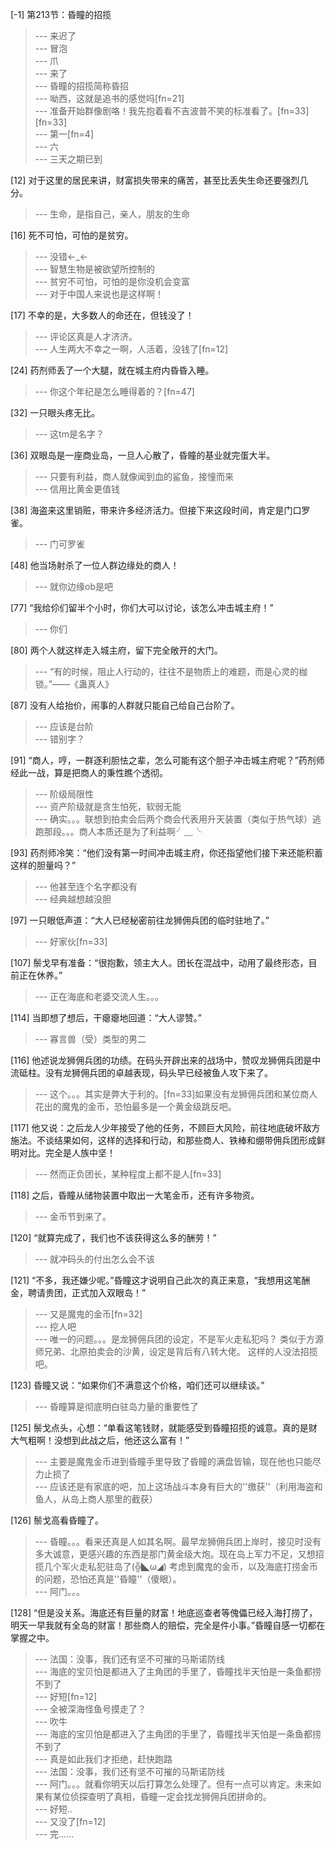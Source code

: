 
[-1] 第213节：昏瞳的招揽
>--- 来迟了<br>
>--- 冒泡<br>
>--- 爪<br>
>--- 来了<br>
>--- 昏瞳的招揽简称昏招<br>
>--- 呦西，这就是追书的感觉吗[fn=21]<br>
>--- 准备开始群像剧咯！我先抱着看不吉波普不笑的标准看了。[fn=33][fn=33]<br>
>--- 第一[fn=4]<br>
>--- 六<br>
>--- 三天之期已到<br>

[12] 对于这里的居民来讲，财富损失带来的痛苦，甚至比丢失生命还要强烈几分。
>--- 生命，是指自己，亲人，朋友的生命<br>

[16] 死不可怕，可怕的是贫穷。
>--- 没错←_←<br>
>--- 智慧生物是被欲望所控制的<br>
>--- 贫穷不可怕，可怕的是你没机会变富<br>
>--- 对于中国人来说也是这样啊！<br>

[17] 不幸的是，大多数人的命还在，但钱没了！
>--- 评论区真是人才济济。<br>
>--- 人生两大不幸之一啊，人活着，没钱了[fn=12]<br>

[24] 药剂师丢了一个大腿，就在城主府内昏昏入睡。
>--- 你这个年纪是怎么睡得着的？[fn=47]<br>

[32] 一只眼头疼无比。
>--- 这tm是名字？<br>

[36] 双眼岛是一座商业岛，一旦人心散了，昏瞳的基业就完蛋大半。
>--- 只要有利益，商人就像闻到血的鲨鱼，接憧而来<br>
>--- 信用比黄金更值钱<br>

[38] 海盗来这里销赃，带来许多经济活力。但接下来这段时间，肯定是门口罗雀。
>--- 门可罗雀<br>

[48] 他当场射杀了一位人群边缘处的商人！
>--- 就你边缘ob是吧<br>

[77] “我给伱们留半个小时，你们大可以讨论，该怎么冲击城主府！”
>--- 你们<br>

[80] 两个人就这样走入城主府，留下完全敞开的大门。
>--- “有的时候，阻止人行动的，往往不是物质上的难题，而是心灵的枷锁。”——《蛊真人》<br>

[87] 没有人给抬价，闹事的人群就只能自己给自己台阶了。
>--- 应该是台阶<br>
>--- 错别字？<br>

[91] “商人，哼，一群逐利胆怯之辈，怎么可能有这个胆子冲击城主府呢？”药剂师经此一战，算是把商人的秉性瞧个透彻。
>--- 阶级局限性<br>
>--- 资产阶级就是贪生怕死，软弱无能<br>
>--- 确实。。。联想到拍卖会后两个商会代表用升天装置（类似于热气球）逃跑那段。。。商人本质还是为了利益啊╯﹏╰<br>

[93] 药剂师冷笑：“他们没有第一时间冲击城主府，你还指望他们接下来还能积蓄这样的胆量吗？”
>--- 他甚至连个名字都没有<br>
>--- 经典越想越没胆<br>

[97] 一只眼低声道：“大人已经秘密前往龙狮佣兵团的临时驻地了。”
>--- 好家伙[fn=33]<br>

[107] 鬃戈早有准备：“很抱歉，领主大人。团长在混战中，动用了最终形态，目前正在休养。”
>--- 正在海底和老婆交流人生。。。<br>

[114] 当即想了想后，干瘪瘪地回道：“大人谬赞。”
>--- 寡言兽（受）类型的男二<br>

[116] 他述说龙狮佣兵团的功绩。在码头开辟出来的战场中，赞叹龙狮佣兵团是中流砥柱。没有龙狮佣兵团的卓越表现，码头早已经被鱼人攻下来了。
>--- 这个。。。其实是弊大于利的。[fn=33]如果没有龙狮佣兵团和某位商人花出的魔鬼的金币，恐怕最多是一个黄金级跳反吧。<br>

[117] 他又说：之后龙人少年接受了他的任务，不顾巨大风险，前往地底破坏敌方施法。不谈结果如何，这样的选择和行动，和那些商人、铁棒和绷带佣兵团形成鲜明对比。完全是人族中坚！
>--- 然而正负团长，某种程度上都不是人[fn=33]<br>

[118] 之后，昏瞳从储物装置中取出一大笔金币，还有许多物资。
>--- 金币节到来了。<br>

[120] “就算完成了，我们也不该获得这么多的酬劳！”
>--- 就冲码头的付出怎么会不该<br>

[121] “不多，我还嫌少呢。”昏瞳这才说明自己此次的真正来意，“我想用这笔酬金，聘请贵团，正式加入双眼岛！”
>--- 又是魔鬼的金币[fn=32]<br>
>--- 挖人吧<br>
>--- 唯一的问题。。。是龙狮佣兵团的设定，不是军火走私犯吗？  类似于方源师兄弟、北原拍卖会的沙黄，设定是背后有八转大佬。  这样的人没法招揽吧。<br>

[123] 昏瞳又说：“如果你们不满意这个价格，咱们还可以继续谈。”
>--- 昏瞳算是彻底明白驻岛力量的重要性了<br>

[125] 鬃戈点头，心想：“单看这笔钱财，就能感受到昏瞳招揽的诚意。真的是财大气粗啊！没想到此战之后，他还这么富有！”
>--- 主要是魔鬼金币进到昏瞳手里导致了昏瞳的满盘皆输，现在他也只能尽力止损了<br>
>--- 应该还是有家底的吧，加上这场战斗本身有巨大的''缴获''（利用海盗和鱼人，从岛上商人那里的截获）<br>

[126] 鬃戈高看昏瞳了。
>--- 昏瞳。。。看来还真是人如其名啊。最早龙狮佣兵团上岸时，接见时没有多大诚意，更感兴趣的东西是那门黄金级大炮。现在岛上军力不足，又想招揽几个军火走私犯驻岛了(╬◣ω◢)  考虑到魔鬼的金币，以及海底打捞金币的问题，恐怕还真是''昏瞳''（傻眼）。<br>
>--- 阿门。。。<br>

[128] “但是没关系。海底还有巨量的财富！地底巡查者等傀儡已经入海打捞了，明天一早我就有全岛的财富！那些商人的赔偿，完全是件小事。”昏瞳自感一切都在掌握之中。
>--- 法国：没事，我们还有坚不可摧的马斯诺防线<br>
>--- 海底的宝贝怕是都进入了主角团的手里了，昏瞳找半天怕是一条鱼都捞不到了<br>
>--- 好短[fn=12]<br>
>--- 全被深海怪鱼号摸走了？<br>
>--- 吹牛<br>
>--- 海底的宝贝怕是都进入了主角团的手里了，昏瞳找半天怕是一条鱼都捞不到了<br>
>--- 真是如此我们才拒绝，赶快跑路<br>
>--- 法国：没事，我们还有坚不可摧的马斯诺防线<br>
>--- 阿门。。。就看你明天以后打算怎么处理了。但有一点可以肯定。未来如果有某位侦探查明了真相，昏瞳一定会找龙狮佣兵团拼命的。<br>
>--- 好短..<br>
>--- 又没了[fn=12]<br>
>--- 完……<br>
